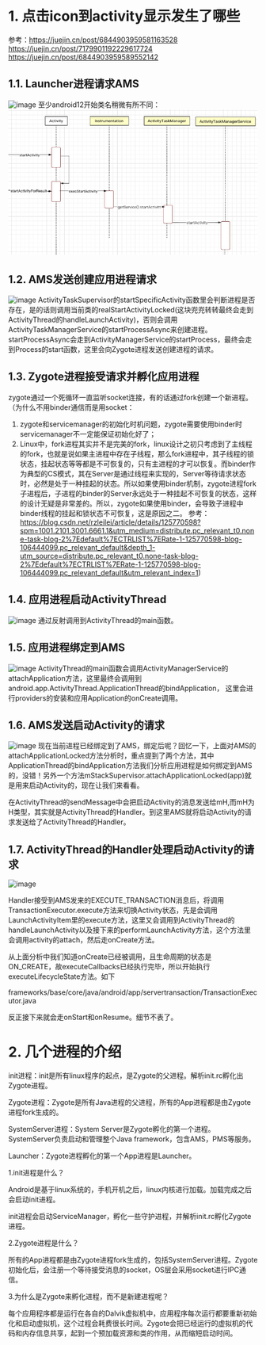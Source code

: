 # 1. 点击icon到activity显示发生了哪些
参考：https://juejin.cn/post/6844903959581163528  
https://juejin.cn/post/7179901192229617724
https://juejin.cn/post/6844903959589552142
## 1.1. Launcher进程请求AMS
![image](https://p1-jj.byteimg.com/tos-cn-i-t2oaga2asx/gold-user-assets/2019/10/9/16daf8c05d64c40a~tplv-t2oaga2asx-zoom-in-crop-mark:3024:0:0:0.image)
至少android12开始类名稍微有所不同：
![image](https://raw.githubusercontent.com/LvKang-insist/PicGo/main/img/202212211646368.png)

## 1.2. AMS发送创建应用进程请求
![image](https://p1-jj.byteimg.com/tos-cn-i-t2oaga2asx/gold-user-assets/2019/10/9/16daf8c04147e855~tplv-t2oaga2asx-zoom-in-crop-mark:3024:0:0:0.image)
ActivityTaskSupervisor的startSpecificActivity函数里会判断进程是否存在，是的话则调用当前类的realStartActivityLocked(这块兜兜转转最终会走到ActivityThread的handleLaunchActivity)，否则会调用ActivityTaskManagerService的startProcessAsync来创建进程。  
startProcessAsync会走到ActivityManagerService的startProcess，最终会走到Process的start函数，这里会向Zygote进程发送创建进程的请求。
## 1.3. Zygote进程接受请求并孵化应用进程
zygote通过一个死循环一直监听socket连接，有的话通过fork创建一个新进程。（为什么不用binder通信而是用socket：  
1. zygote和servicemanager的初始化时机问题，zygote需要使用binder时servicemanager不一定能保证初始化好了；
2. Linux中，fork进程其实并不是完美的fork，linux设计之初只考虑到了主线程的fork，也就是说如果主进程中存在子线程，那么fork进程中，其子线程的锁状态，挂起状态等等都是不可恢复的，只有主进程的才可以恢复。而binder作为典型的CS模式，其在Server是通过线程来实现的，Server等待请求状态时，必然是处于一种挂起的状态。所以如果使用binder机制，zygote进程fork子进程后，子进程的binder的Server永远处于一种挂起不可恢复的状态，这样的设计无疑是非常差的。所以，zygote如果使用binder，会导致子进程中binder线程的挂起和锁状态不可恢复，这是原因之二。 参考：https://blog.csdn.net/rzleilei/article/details/125770598?spm=1001.2101.3001.6661.1&utm_medium=distribute.pc_relevant_t0.none-task-blog-2%7Edefault%7ECTRLIST%7ERate-1-125770598-blog-106444099.pc_relevant_default&depth_1-utm_source=distribute.pc_relevant_t0.none-task-blog-2%7Edefault%7ECTRLIST%7ERate-1-125770598-blog-106444099.pc_relevant_default&utm_relevant_index=1)
## 1.4. 应用进程启动ActivityThread
![image](https://p1-jj.byteimg.com/tos-cn-i-t2oaga2asx/gold-user-assets/2019/10/9/16daf8c06d05ab45~tplv-t2oaga2asx-zoom-in-crop-mark:3024:0:0:0.image)
通过反射调用到ActivityThread的main函数。
## 1.5. 应用进程绑定到AMS
![image](https://p1-jj.byteimg.com/tos-cn-i-t2oaga2asx/gold-user-assets/2019/10/9/16daf8e5b89da8cb~tplv-t2oaga2asx-zoom-in-crop-mark:3024:0:0:0.image)
ActivityThread的main函数会调用ActivityManagerService的attachApplication方法，这里最终会调用到android.app.ActivityThread.ApplicationThread的bindApplication，
这里会进行providers的安装和应用Application的onCreate调用。
## 1.6. AMS发送启动Activity的请求
![image](https://p1-jj.byteimg.com/tos-cn-i-t2oaga2asx/gold-user-assets/2019/10/9/16daf8e5b8b0ec4d~tplv-t2oaga2asx-zoom-in-crop-mark:3024:0:0:0.image)
现在当前进程已经绑定到了AMS，绑定后呢？回忆一下，上面对AMS的attachApplicationLocked方法分析时，重点提到了两个方法，其中ApplicationThread的bindApplication方法我们分析应用进程是如何绑定到AMS的，没错！另外一个方法mStackSupervisor.attachApplicationLocked(app)就是用来启动Activity的，现在让我们来看看。  

在ActivityThread的sendMessage中会把启动Activity的消息发送给mH,而mH为H类型，其实就是ActivityThread的Handler。到这里AMS就将启动Activity的请求发送给了ActivityThread的Handler。
## 1.7. ActivityThread的Handler处理启动Activity的请求
![image](https://p1-jj.byteimg.com/tos-cn-i-t2oaga2asx/gold-user-assets/2019/10/9/16daf8e5b8cbe5ce~tplv-t2oaga2asx-zoom-in-crop-mark:3024:0:0:0.image)

Handler接受到AMS发来的EXECUTE_TRANSACTION消息后，将调用TransactionExecutor.execute方法来切换Activity状态，先是会调用LaunchActivityItem里的execute方法，这里又会调用到ActivityThread的handleLaunchActivity以及接下来的performLaunchActivity方法，这个方法里会调用activity的attach，然后走onCreate方法。

从上面分析中我们知道onCreate已经被调用，且生命周期的状态是ON_CREATE，故executeCallbacks已经执行完毕，所以开始执行executeLifecycleState方法。如下

frameworks/base/core/java/android/app/servertransaction/TransactionExecutor.java

反正接下来就会走onStart和onResume。细节不表了。
# 2. 几个进程的介绍
init进程：init是所有linux程序的起点，是Zygote的父进程。解析init.rc孵化出Zygote进程。

Zygote进程：Zygote是所有Java进程的父进程，所有的App进程都是由Zygote进程fork生成的。

SystemServer进程：System Server是Zygote孵化的第一个进程。SystemServer负责启动和管理整个Java framework，包含AMS，PMS等服务。

Launcher：Zygote进程孵化的第一个App进程是Launcher。

1.init进程是什么？

Android是基于linux系统的，手机开机之后，linux内核进行加载。加载完成之后会启动init进程。

init进程会启动ServiceManager，孵化一些守护进程，并解析init.rc孵化Zygote进程。

2.Zygote进程是什么？

所有的App进程都是由Zygote进程fork生成的，包括SystemServer进程。Zygote初始化后，会注册一个等待接受消息的socket，OS层会采用socket进行IPC通信。

3.为什么是Zygote来孵化进程，而不是新建进程呢？

每个应用程序都是运行在各自的Dalvik虚拟机中，应用程序每次运行都要重新初始化和启动虚拟机，这个过程会耗费很长时间。Zygote会把已经运行的虚拟机的代码和内存信息共享，起到一个预加载资源和类的作用，从而缩短启动时间。